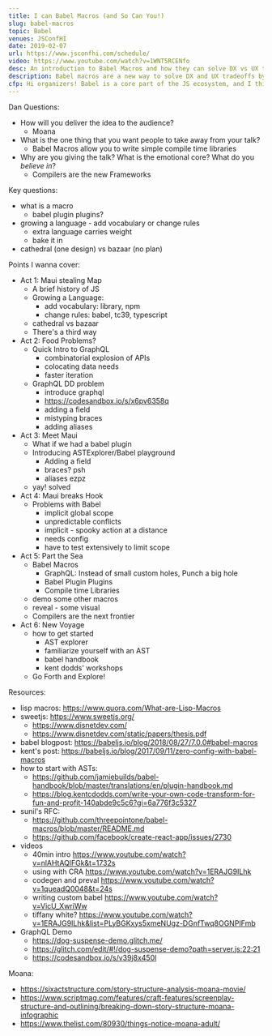 ```yaml
---
title: I can Babel Macros (and So Can You!)
slug: babel-macros
topic: Babel
venues: JSConfHI
date: 2019-02-07
url: https://www.jsconfhi.com/schedule/
video: https://www.youtube.com/watch?v=1WNT5RCENfo
desc: An introduction to Babel Macros and how they can solve DX vs UX tradeoffs
description: Babel macros are a new way to solve DX and UX tradeoffs by metaprogramming to write code the way that is best for you while delivering code that is best for the user. Case in point, JSX - but why stop there? In this talk we explore how I wrote babel-blade to solve the double declaration problem in clientside GraphQL libraries, and how to get started writing your first babel macro!
cfp: Hi organizers! Babel is a core part of the JS ecosystem, and I think still very underexplored/underappreciated because of the perception that it is hard to get into and limited to transpiling JSX and TC39 proposals. With the increasing adoption of babel-plugin-macros (adopted by large ecosystems like React) the addressable space for babel has -exploded-. Essentially making it possible to move computation and metaprogramming from run time to build time making for faster apps -and- a better developer experience! I want to tell the world!!
---
```


Dan Questions:

- How will you deliver the idea to the audience?
  - Moana
- What is the one thing that you want people to take away from your talk?
  - Babel Macros allow you to write simple compile time libraries
- Why are you giving the talk? What is the emotional core? What do you _believe in_?
  - Compilers are the new Frameworks

Key questions:

- what is a macro
  - babel plugin plugins?
- growing a language - add vocabulary or change rules
  - extra language carries weight
  - bake it in
- cathedral (one design) vs bazaar (no plan)

Points I wanna cover:

- Act 1: Maui stealing Map
  - A brief history of JS
  - Growing a Language:
    - add vocabulary: library, npm
    - change rules: babel, tc39, typescript
  - cathedral vs bazaar
  - There's a third way
- Act 2: Food Problems?
  - Quick Intro to GraphQL
    - combinatorial explosion of APIs
    - colocating data needs
    - faster iteration
  - GraphQL DD problem
    - introduce graphql
    - https://codesandbox.io/s/x6pv6358q
    - adding a field
    - mistyping braces
    - adding aliases
- Act 3: Meet Maui
  - What if we had a babel plugin
  - Introducing ASTExplorer/Babel playground
    - Adding a field
    - braces? psh
    - aliases ezpz
  - yay! solved
- Act 4: Maui breaks Hook
  - Problems with Babel
    - implicit global scope
    - unpredictable conflicts
    - implicit - spooky action at a distance
    - needs config
    - have to test extensively to limit scope
- Act 5: Part the Sea
  - Babel Macros
    - GraphQL: Instead of small custom holes, Punch a big hole
    - Babel Plugin Plugins
    - Compile time Libraries
  - demo some other macros
  - reveal - some visual
  - Compilers are the next frontier
- Act 6: New Voyage
  - how to get started
    - AST explorer
    - familiarize yourself with an AST
    - babel handbook
    - kent dodds' workshops
  - Go Forth and Explore!

Resources:

- lisp macros: https://www.quora.com/What-are-Lisp-Macros
- sweetjs: https://www.sweetjs.org/
  - https://www.disnetdev.com/
  - https://www.disnetdev.com/static/papers/thesis.pdf
- babel blogpost: https://babeljs.io/blog/2018/08/27/7.0.0#babel-macros
- kent's post: https://babeljs.io/blog/2017/09/11/zero-config-with-babel-macros
- how to start with ASTs:
  - https://github.com/jamiebuilds/babel-handbook/blob/master/translations/en/plugin-handbook.md
  - https://blog.kentcdodds.com/write-your-own-code-transform-for-fun-and-profit-140abde9c5c6?gi=6a776f3c5327
- sunil's RFC:
  - https://github.com/threepointone/babel-macros/blob/master/README.md
  - https://github.com/facebook/create-react-app/issues/2730
- videos
  - 40min intro https://www.youtube.com/watch?v=nlAHtAQlFGk&t=1732s
  - using with CRA https://www.youtube.com/watch?v=1ERAJG9ILhk
  - codegen and preval https://www.youtube.com/watch?v=1queadQ0048&t=24s
  - writing custom babel https://www.youtube.com/watch?v=VicU_XwriWw
  - tiffany white? https://www.youtube.com/watch?v=1ERAJG9ILhk&list=PLyBGKxys5xmeNUgz-DGnfTwq8OGNPIFmb
- GraphQL Demo
  - https://dog-suspense-demo.glitch.me/
  - https://glitch.com/edit/#!/dog-suspense-demo?path=server.js:22:21
  - https://codesandbox.io/s/v39j8x450l

Moana:

- https://sixactstructure.com/story-structure-analysis-moana-movie/
- https://www.scriptmag.com/features/craft-features/screenplay-structure-and-outlining/breaking-down-story-structure-moana-infographic
- https://www.thelist.com/80930/things-notice-moana-adult/
